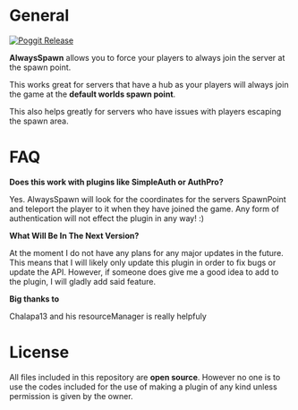 # General

[![Poggit Release](https://poggit.pmmp.io/shield.approved/AlwaysSpawn)](https://poggit.pmmp.io/p/AlwaysSpawn)

**AlwaysSpawn** allows you to force your players to always join the server at the spawn point.

This works great for servers that have a hub as your players will always join the game at the **default worlds spawn point**.

This also helps greatly for servers who have issues with players escaping the spawn area.

# FAQ

**Does this work with plugins like SimpleAuth or AuthPro?**

Yes. AlwaysSpawn will look for the coordinates for the servers SpawnPoint and teleport the player to it when they have joined the game. Any form of authentication will not effect the plugin in any way! :)

**What Will Be In The Next Version?**

At the moment I do not have any plans for any major updates in the future. This means that I will likely only update this plugin in order to fix bugs or update the API. However, if someone does give me a good idea to add to the plugin, I will gladly add said feature.

**Big thanks to**

Chalapa13 and his resourceManager is really helpfuly

# License

All files included in this repository are **open source**.
However no one is to use the codes included for the use
of making a plugin of any kind unless permission is given
by the owner.
